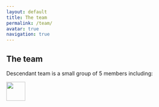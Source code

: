 ```yaml
---
layout: default
title: The team
permalink: /team/
avatar: true
navigation: true
---
```


## The team


Descendant team is a small group of 5 members including:


<img src="https://i.ibb.co/sgctdnV/krule.jpg" style="width:50px !important; height:50px !important;"/>

